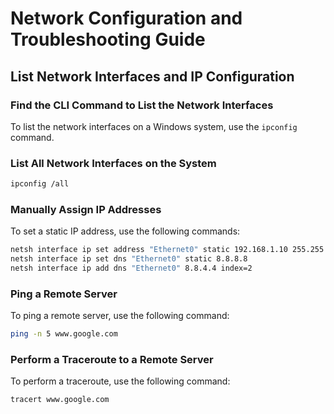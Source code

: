 # Network Configuration and Troubleshooting Guide

## List Network Interfaces and IP Configuration

### Find the CLI Command to List the Network Interfaces

To list the network interfaces on a Windows system, use the `ipconfig` command.

### List All Network Interfaces on the System

```sh
ipconfig /all
```
### Manually Assign IP Addresses

To set a static IP address, use the following commands:

```sh
netsh interface ip set address "Ethernet0" static 192.168.1.10 255.255.255.0 192.168.1.1
netsh interface ip set dns "Ethernet0" static 8.8.8.8
netsh interface ip add dns "Ethernet0" 8.8.4.4 index=2
```
### Ping a Remote Server

To ping a remote server, use the following command:

```sh
ping -n 5 www.google.com
```
### Perform a Traceroute to a Remote Server

To perform a traceroute, use the following command:
```sh
tracert www.google.com
```

